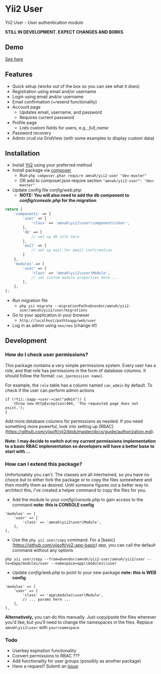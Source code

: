 Yii2 User
=========

Yii2 User - User authentication module

**STILL IN DEVELOPMENT. EXPECT CHANGES AND B0RKS**

## Demo

[See here](http://yii2user.amnahdev.com/user)

## Features

* Quick setup (works out of the box so you can see what it does)
* Registration using email and/or username
* Login using email and/or username
* Email confirmation (+resend functionality)
* Account page
    * Updates email, username, and password
    * Requires current password
* Profile page
    * Lists custom fields for users, e.g., *full_name*
* Password recovery
* Admin crud via GridView (with some examples to display custom data)

## Installation

* Install [Yii2](http://www.yiiframework.com/download) using your preferred method
* Install package via [composer](http://getcomposer.org/download/)
    * Run ```php composer.phar require amnah/yii2-user "dev-master"```
    * OR add to composer.json require section ```"amnah/yii2-user": "dev-master"```
* Update config file *config/web.php*
    * **NOTE: You will also need to add the db component to *config/console.php* for the migration**

```php
return [
    'components' => [
        'user' => [
            'class' => 'amnah\yii2\user\components\User',
        ],
        'db' => [
            // set up db info here
        ],
        'mail' => [
            // set up mail for email confirmation
        ]
    ],
    'modules' => [
        'user' => [
            'class' => 'amnah\yii2\user\Module',
            // set custom module properties here ...
        ],
    ],
];
```

* Run migration file
    * ```php yii migrate --migrationPath=@vendor/amnah/yii2-user/amnah/yii2/user/migrations```
* Go to your application in your browser
    * ```http://localhost/pathtoapp/web/user```
* Log in as admin using ```neo/neo``` (change it!)

## Development

### How do I check user permissions?

This package contains a very simple permissions system. Every user has a role, and that role has permissions
in the form of database columns. It should follow the format: ```can_{permission name}```.

For example, the ```role``` table has a column named ```can_admin``` by default. To check if the user can
perform admin actions

```
if (!Yii::$app->user->can("admin")) {
    throw new HttpException(404, 'The requested page does not exist.');
}
```

Add more database columns for permissions as needed. If you need something more powerful, look into setting
up [RBAC] (https://github.com/yiisoft/yii2/blob/master/docs/guide/authorization.md).

**Note: I may decide to switch out my current permissions implementation to a basic RBAC implementation so
developers will have a better base to start with ...**

### How can I extend this package?

Unfortunately you can't. The classes are all intertwined, so you have no choice but to either fork the
package or to copy the files somewhere and then modify them as desired. Until someone figures out a better
way to architect this, I've created a helper command to copy the files for you.

* Add the module to your *config/console.php* to gain access to the command **note: this is CONSOLE config**

```
'modules' => [
    'user' => [
        'class' => 'amnah\yii2\user\Module',
    ],
],
```

* Use the ```php yii user/copy``` command. For a [basic]
(https://github.com/yiisoft/yii2-app-basic) app, you can call the default command without any options

```
php yii user/copy --from=@vendor/amnah/yii2-user/amnah/yii2/user --to=@app/modules/user --namespace=app\\modules\\user
```

* Update *config/web.php* to point to your new package **note: this is WEB config**

```
'modules' => [
    'user' => [
        'class' => 'app\modules\user\Module',
        // ... params here ...
    ],
],
```

**Alternatively,** you can do this manually. Just copy/paste the files wherever you'd like,
but you'll need to change the namespaces in the files. Replace ```amnah\yii2\user``` with ```your\namespace```

### Todo
* Userkey expiration functionality
* Convert permissions to RBAC ???
* Add functionality for user groups (possibly as another package)
* Have a request? Submit an [issue](https://github.com/amnah/yii2-user/issues)